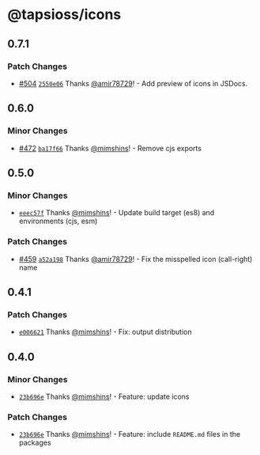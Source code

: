 # @tapsioss/icons

## 0.7.1
### Patch Changes



- [#504](https://github.com/Tap30/web-components/pull/504) [`2550e06`](https://github.com/Tap30/web-components/commit/2550e06d0c06ef9c1dd85a31cfebc3b3c9d8e96c) Thanks [@amir78729](https://github.com/amir78729)! - Add preview of icons in JSDocs.

## 0.6.0
### Minor Changes



- [#472](https://github.com/Tap30/web-components/pull/472) [`ba17f66`](https://github.com/Tap30/web-components/commit/ba17f66db91a2cd90191cbde14864fe47463b52c) Thanks [@mimshins](https://github.com/mimshins)! - Remove cjs exports

## 0.5.0
### Minor Changes



- [`eeec57f`](https://github.com/Tap30/web-components/commit/eeec57fcd4a10113b84eb8cda693e35529763e8d) Thanks [@mimshins](https://github.com/mimshins)! - Update build target (es8) and environments (cjs, esm)


### Patch Changes



- [#459](https://github.com/Tap30/web-components/pull/459) [`a52a198`](https://github.com/Tap30/web-components/commit/a52a1980d81de1cb0e837caa148bc66b058b9aad) Thanks [@amir78729](https://github.com/amir78729)! - Fix the misspelled icon (call-right) name

## 0.4.1

### Patch Changes

- [`e006621`](https://github.com/Tap30/web-components/commit/e00662136bb76b6af1634ee118d9bd3c536bf376)
  Thanks [@mimshins](https://github.com/mimshins)! - Fix: output distribution

## 0.4.0

### Minor Changes

- [`23b696e`](https://github.com/Tap30/web-components/commit/23b696e026181ae123bb3ab3f5adb01c15c664c9)
  Thanks [@mimshins](https://github.com/mimshins)! - Feature: update icons

### Patch Changes

- [`23b696e`](https://github.com/Tap30/web-components/commit/23b696e026181ae123bb3ab3f5adb01c15c664c9)
  Thanks [@mimshins](https://github.com/mimshins)! - Feature: include
  `README.md` files in the packages
